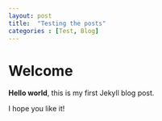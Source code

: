 ```yaml
---
layout: post
title:  "Testing the posts"
categories : [Test, Blog]
---
```


# Welcome

**Hello world**, this is my first Jekyll blog post.

I hope you like it!
